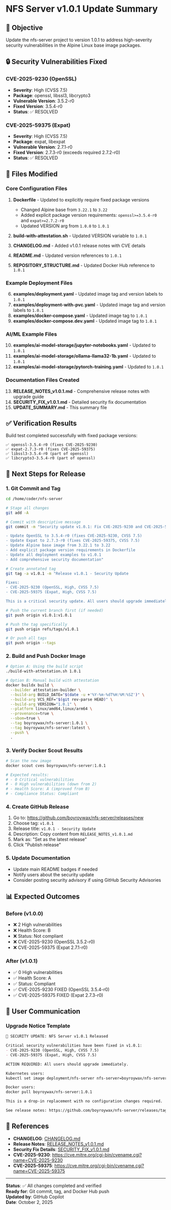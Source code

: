 # NFS Server v1.0.1 Update Summary

## 🎯 Objective
Update the nfs-server project to version 1.0.1 to address high-severity security vulnerabilities in the Alpine Linux base image packages.

## 🔒 Security Vulnerabilities Fixed

### CVE-2025-9230 (OpenSSL)
- **Severity**: High (CVSS 7.5)
- **Package**: openssl, libssl3, libcrypto3
- **Vulnerable Version**: 3.5.2-r0
- **Fixed Version**: 3.5.4-r0
- **Status**: ✅ RESOLVED

### CVE-2025-59375 (Expat)
- **Severity**: High (CVSS 7.5)
- **Package**: expat, libexpat
- **Vulnerable Version**: 2.7.1-r0
- **Fixed Version**: 2.7.3-r0 (exceeds required 2.7.2-r0)
- **Status**: ✅ RESOLVED

## 📝 Files Modified

### Core Configuration Files
1. **Dockerfile** - Updated to explicitly require fixed package versions
   - Changed Alpine base from `3.22.1` to `3.22`
   - Added explicit package version requirements: `openssl>=3.5.4-r0` and `expat>=2.7.2-r0`
   - Updated VERSION arg from `1.0.0` to `1.0.1`

2. **build-with-attestation.sh** - Updated VERSION variable to `1.0.1`

3. **CHANGELOG.md** - Added v1.0.1 release notes with CVE details

4. **README.md** - Updated version references to `1.0.1`

5. **REPOSITORY_STRUCTURE.md** - Updated Docker Hub reference to `1.0.1`

### Example Deployment Files
6. **examples/deployment.yaml** - Updated image tag and version labels to `1.0.1`
7. **examples/deployment-with-pvc.yaml** - Updated image tag and version labels to `1.0.1`
8. **examples/docker-compose.yaml** - Updated image tag to `1.0.1`
9. **examples/docker-compose.dev.yaml** - Updated image tag to `1.0.1`

### AI/ML Example Files
10. **examples/ai-model-storage/jupyter-notebooks.yaml** - Updated to `1.0.1`
11. **examples/ai-model-storage/ollama-llama32-1b.yaml** - Updated to `1.0.1`
12. **examples/ai-model-storage/pytorch-training.yaml** - Updated to `1.0.1`

### Documentation Files Created
13. **RELEASE_NOTES_v1.0.1.md** - Comprehensive release notes with upgrade guide
14. **SECURITY_FIX_v1.0.1.md** - Detailed security fix documentation
15. **UPDATE_SUMMARY.md** - This summary file

## ✅ Verification Results

Build test completed successfully with fixed package versions:
```
✅ openssl-3.5.4-r0 (fixes CVE-2025-9230)
✅ expat-2.7.3-r0 (fixes CVE-2025-59375)
✅ libssl3-3.5.4-r0 (part of openssl)
✅ libcrypto3-3.5.4-r0 (part of openssl)
```

## 🚀 Next Steps for Release

### 1. Git Commit and Tag
```bash
cd /home/coder/nfs-server

# Stage all changes
git add -A

# Commit with descriptive message
git commit -m "Security update v1.0.1: Fix CVE-2025-9230 and CVE-2025-59375

- Update OpenSSL to 3.5.4-r0 (fixes CVE-2025-9230, CVSS 7.5)
- Update Expat to 2.7.3-r0 (fixes CVE-2025-59375, CVSS 7.5)
- Update Alpine base image from 3.22.1 to 3.22
- Add explicit package version requirements in Dockerfile
- Update all deployment examples to v1.0.1
- Add comprehensive security documentation"

# Create annotated tag
git tag -a v1.0.1 -m "Release v1.0.1 - Security Update

Fixes:
- CVE-2025-9230 (OpenSSL, High, CVSS 7.5)
- CVE-2025-59375 (Expat, High, CVSS 7.5)

This is a critical security update. All users should upgrade immediately."

# Push the current branch first (if needed)
git push origin v1.0.1:v1.0.1

# Push the tag specifically
git push origin refs/tags/v1.0.1

# Or push all tags
git push origin --tags
```

### 2. Build and Push Docker Image
```bash
# Option A: Using the build script
./build-with-attestation.sh 1.0.1

# Option B: Manual build with attestation
docker buildx build \
  --builder attestation-builder \
  --build-arg BUILD_DATE="$(date -u +'%Y-%m-%dT%H:%M:%SZ')" \
  --build-arg VCS_REF="$(git rev-parse HEAD)" \
  --build-arg VERSION="1.0.1" \
  --platform linux/amd64,linux/arm64 \
  --provenance=true \
  --sbom=true \
  --tag boyroywax/nfs-server:1.0.1 \
  --tag boyroywax/nfs-server:latest \
  --push \
  .
```

### 3. Verify Docker Scout Results
```bash
# Scan the new image
docker scout cves boyroywax/nfs-server:1.0.1

# Expected results:
# - 0 Critical vulnerabilities
# - 0 High vulnerabilities (down from 2)
# - Health Score: A (improved from B)
# - Compliance Status: Compliant
```

### 4. Create GitHub Release
1. Go to: https://github.com/boyroywax/nfs-server/releases/new
2. Choose tag: `v1.0.1`
3. Release title: `v1.0.1 - Security Update`
4. Description: Copy content from `RELEASE_NOTES_v1.0.1.md`
5. Mark as: "Set as the latest release"
6. Click "Publish release"

### 5. Update Documentation
- Update main README badges if needed
- Notify users about the security update
- Consider posting security advisory if using GitHub Security Advisories

## 📊 Expected Outcomes

### Before (v1.0.0)
- ❌ 2 High vulnerabilities
- ❌ Health Score: B
- ❌ Status: Not compliant
- ❌ CVE-2025-9230 (OpenSSL 3.5.2-r0)
- ❌ CVE-2025-59375 (Expat 2.7.1-r0)

### After (v1.0.1)
- ✅ 0 High vulnerabilities
- ✅ Health Score: A
- ✅ Status: Compliant
- ✅ CVE-2025-9230 FIXED (OpenSSL 3.5.4-r0)
- ✅ CVE-2025-59375 FIXED (Expat 2.7.3-r0)

## 📢 User Communication

### Upgrade Notice Template
```markdown
🚨 SECURITY UPDATE: NFS Server v1.0.1 Released

Critical security vulnerabilities have been fixed in v1.0.1:
- CVE-2025-9230 (OpenSSL, High, CVSS 7.5)
- CVE-2025-59375 (Expat, High, CVSS 7.5)

ACTION REQUIRED: All users should upgrade immediately.

Kubernetes users:
kubectl set image deployment/nfs-server nfs-server=boyroywax/nfs-server:1.0.1

Docker users:
docker pull boyroywax/nfs-server:1.0.1

This is a drop-in replacement with no configuration changes required.

See release notes: https://github.com/boyroywax/nfs-server/releases/tag/v1.0.1
```

## 🔗 References

- **CHANGELOG**: [CHANGELOG.md](CHANGELOG.md)
- **Release Notes**: [RELEASE_NOTES_v1.0.1.md](RELEASE_NOTES_v1.0.1.md)
- **Security Fix Details**: [SECURITY_FIX_v1.0.1.md](SECURITY_FIX_v1.0.1.md)
- **CVE-2025-9230**: https://cve.mitre.org/cgi-bin/cvename.cgi?name=CVE-2025-9230
- **CVE-2025-59375**: https://cve.mitre.org/cgi-bin/cvename.cgi?name=CVE-2025-59375

---

**Status**: ✅ All changes completed and verified  
**Ready for**: Git commit, tag, and Docker Hub push  
**Updated by**: GitHub Copilot  
**Date**: October 2, 2025
